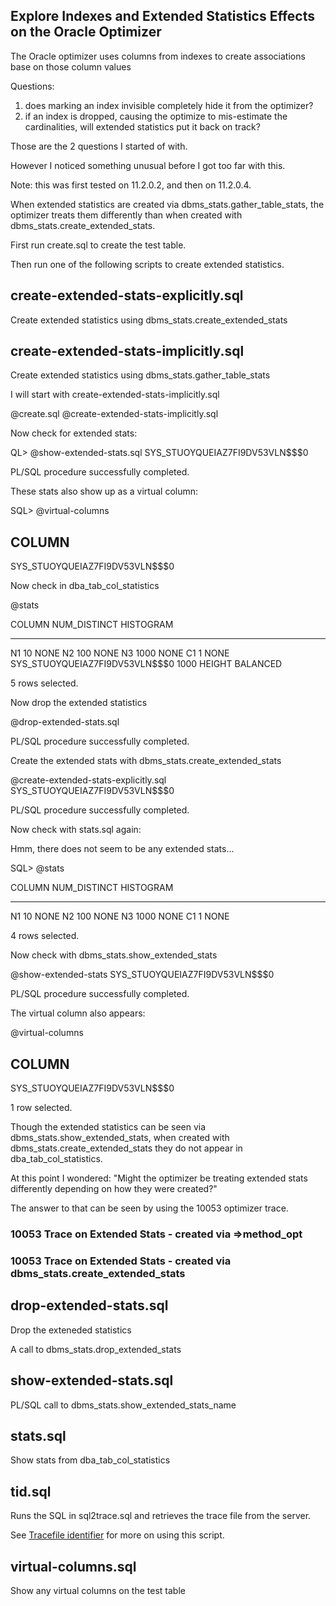 
<h2>Explore Indexes and Extended Statistics Effects on the Oracle Optimizer</h2>

The Oracle optimizer uses columns from indexes to create associations base on those column values 

Questions:

1) does marking an index invisible completely hide it from the optimizer?
2) if an index is dropped, causing the optimize to mis-estimate the cardinalities,
   will extended statistics put it back on track?

Those are the 2 questions I started of with. 

However I noticed something unusual before I got too far with this.

Note: this was first tested on 11.2.0.2, and then on 11.2.0.4.

When extended statistics are created via dbms_stats.gather_table_stats, the optimizer treats
them differently than when created with dbms_stats.create_extended_stats.

First run create.sql to create the test table.

Then run one of the following scripts to create extended statistics.

<h2>create-extended-stats-explicitly.sql</h2>

Create extended statistics using dbms_stats.create_extended_stats


<h2>create-extended-stats-implicitly.sql</h2>

Create extended statistics using dbms_stats.gather_table_stats


I will start with create-extended-stats-implicitly.sql

@create.sql
@create-extended-stats-implicitly.sql

Now check for extended stats:


QL> @show-extended-stats.sql
SYS_STUOYQUEIAZ7FI9DV53VLN$$$0

PL/SQL procedure successfully completed.

These stats also show up as a virtual column:


SQL> @virtual-columns

COLUMN
------------------------------
SYS_STUOYQUEIAZ7FI9DV53VLN$$$0


Now check in dba_tab_col_statistics

@stats

COLUMN                         NUM_DISTINCT HISTOGRAM
------------------------------ ------------ ---------------
N1                                       10 NONE
N2                                      100 NONE
N3                                     1000 NONE
C1                                        1 NONE
SYS_STUOYQUEIAZ7FI9DV53VLN$$$0         1000 HEIGHT BALANCED

5 rows selected.

Now drop the extended statistics

@drop-extended-stats.sql

 PL/SQL procedure successfully completed.

Create the extended stats with dbms_stats.create_extended_stats

@create-extended-stats-explicitly.sql
SYS_STUOYQUEIAZ7FI9DV53VLN$$$0

PL/SQL procedure successfully completed.

Now check with stats.sql again:

Hmm, there does not seem to be any extended stats...

 SQL> @stats

 COLUMN                         NUM_DISTINCT HISTOGRAM
 ------------------------------ ------------ ---------------
 N1                                       10 NONE
 N2                                      100 NONE
 N3                                     1000 NONE
 C1                                        1 NONE

 4 rows selected.

Now check with dbms_stats.show_extended_stats

 @show-extended-stats
 SYS_STUOYQUEIAZ7FI9DV53VLN$$$0

 PL/SQL procedure successfully completed.


The virtual column also appears:

 @virtual-columns

 COLUMN
 ------------------------------
 SYS_STUOYQUEIAZ7FI9DV53VLN$$$0

 1 row selected.

Though the extended statistics can be seen via dbms_stats.show_extended_stats, when created with dbms_stats.create_extended_stats they do not appear in dba_tab_col_statistics.

At this point I wondered: "Might the optimizer be treating extended stats differently depending on how they were created?"

The answer to that can be seen by using the 10053 optimizer trace.


<h3>10053 Trace on Extended Stats - created via =>method_opt</h3>





<h3>10053 Trace on Extended Stats - created via dbms_stats.create_extended_stats</h3>






<h2>drop-extended-stats.sql</h2>

Drop the exteneded statistics

A call to dbms_stats.drop_extended_stats

<h2>show-extended-stats.sql</h2>

PL/SQL call to dbms_stats.show_extended_stats_name

<h2>stats.sql</h2>

Show stats from dba_tab_col_statistics

<h2>tid.sql</h2>

Runs the SQL in sql2trace.sql and retrieves the trace file from the server.

See <a href="https://github.com/jkstill/tracefile_identifier">Tracefile identifier</a> for more on using this script.

<h2>virtual-columns.sql</h2>

Show any virtual columns on the test table




